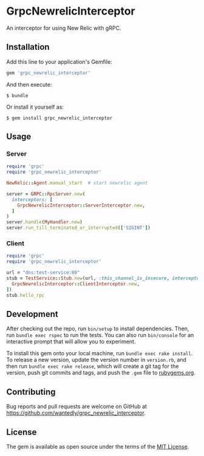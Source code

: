 # GrpcNewrelicInterceptor
An interceptor for using New Relic with gRPC.

## Installation

Add this line to your application's Gemfile:

```ruby
gem 'grpc_newrelic_interceptor'
```

And then execute:

    $ bundle

Or install it yourself as:

    $ gem install grpc_newrelic_interceptor

## Usage

### Server

```ruby
require 'grpc'
require 'grpc_newrelic_interceptor'

NewRelic::Agent.manual_start  # start newrelic agent

server = GRPC::RpcServer.new(
  interceptors: [
    GrpcNewrelicInterceptor::ServerInterceptor.new,
  ]
)
server.handle(MyHandler.new)
server.run_till_terminated_or_interrupted(['SIGINT'])
```

### Client

```ruby
require 'grpc'
require 'grpc_newrelic_interceptor'

url = "dns:test-service:80"
stub = TestService::Stub.new(url, :this_channel_is_insecure, interceptors: [
  GrpcNewrelicInterceptor::ClientInterceptor.new,
])
stub.hello_rpc
```

## Development

After checking out the repo, run `bin/setup` to install dependencies. Then, run `bundle exec rspec` to run the tests. You can also run `bin/console` for an interactive prompt that will allow you to experiment.

To install this gem onto your local machine, run `bundle exec rake install`. To release a new version, update the version number in `version.rb`, and then run `bundle exec rake release`, which will create a git tag for the version, push git commits and tags, and push the `.gem` file to [rubygems.org](https://rubygems.org).

## Contributing

Bug reports and pull requests are welcome on GitHub at https://github.com/wantedly/grpc_newrelic_interceptor.

## License

The gem is available as open source under the terms of the [MIT License](https://opensource.org/licenses/MIT).
